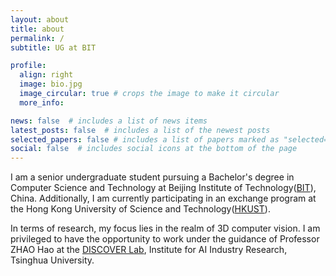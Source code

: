 ```yaml
---
layout: about
title: about
permalink: /
subtitle: UG at BIT

profile:
  align: right
  image: bio.jpg
  image_circular: true # crops the image to make it circular
  more_info: 

news: false  # includes a list of news items
latest_posts: false  # includes a list of the newest posts
selected_papers: false # includes a list of papers marked as "selected={true}"
social: false  # includes social icons at the bottom of the page
---
```


I am a senior undergraduate student pursuing a Bachelor's degree in Computer Science and Technology at Beijing Institute of Technology([BIT](https://english.bit.edu.cn/)), China. Additionally, I am currently participating in an exchange program at the Hong Kong University of Science and Technology([HKUST](https://hkust.edu.hk/)).

In terms of research, my focus lies in the realm of 3D computer vision. I am privileged to have the opportunity to work under the guidance of Professor ZHAO Hao at the [DISCOVER Lab](https://air.tsinghua.edu.cn/en/), Institute for AI Industry Research, Tsinghua University.